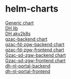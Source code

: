 # helm-charts
[Generic chart](charts/generic/)\
[DH lib](charts/dh-lib/)\
[DH akv2k8s](charts/dh-akv2k8s/)\
[gzac-backend chart](charts/gzac-backend/)\
[gzac-fd-zgw-backend chart](charts/gzac-fd-zgw-backend/)\
[gzac-fd-zgw-frontend chart](charts/gzac-fd-zgw-frontend/)\
[Gzac-sd-zgw-backend chart](charts/gzac-sd-zgw-backend/)\
[Gzac-sd-zgw-frontend chart](charts/gzac-sd-zgw-frontend/)\
[dh-nl-portal-backend](charts/dh-nl-portal-backend/)\
[dh-nl-portal-frontend](charts/dh-nl-portal-frontend/)